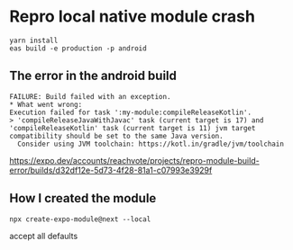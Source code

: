 # Repro local native module crash

```
yarn install
eas build -e production -p android

```

## The error in the android build
```
FAILURE: Build failed with an exception.
* What went wrong:
Execution failed for task ':my-module:compileReleaseKotlin'.
> 'compileReleaseJavaWithJavac' task (current target is 17) and 'compileReleaseKotlin' task (current target is 11) jvm target compatibility should be set to the same Java version.
  Consider using JVM toolchain: https://kotl.in/gradle/jvm/toolchain
```
https://expo.dev/accounts/reachvote/projects/repro-module-build-error/builds/d32df12e-5d73-4f28-81a1-c07993e3929f

## How I created the module

```
npx create-expo-module@next --local
```
accept all defaults